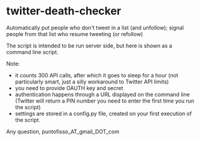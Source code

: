 twitter-death-checker
=====================

Automatically put people who don't tweet in a list (and unfollow); signal people from that list who resume tweeting (or
refollow)

The script is intended to be run server side, but here is shown as a command line script. 

Note:
- it counts 300 API calls, after which it goes to sleep for a hour (not particularly smart, just a silly workaround to Twitter API limits)
- you need to provide OAUTH key and secret
- authentication happens through a URL displayed on the command line (Twitter will return a PIN number you need to enter the first time you run the script)
- settings are stored in a config.py file, created on your first execution of the script.

Any question, puntofisso_AT_gmail_DOT_com